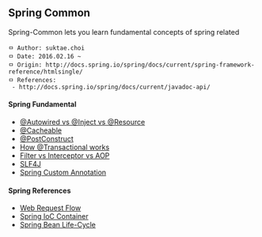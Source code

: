 ## Spring Common
Spring-Common lets you learn fundamental concepts of spring related

```
ㅁ Author: suktae.choi
ㅁ Date: 2016.02.16 ~
ㅁ Origin: http://docs.spring.io/spring/docs/current/spring-framework-reference/htmlsingle/
ㅁ References:
 - http://docs.spring.io/spring/docs/current/javadoc-api/
```

#### Spring Fundamental
 - [@Autowired vs @Inject vs @Resource](https://github.com/agongi/study/tree/master/spring-common/autowired-inject-resource/)
 - [@Cacheable](https://github.com/agongi/study/tree/master/spring-common/cacheable/)
 - [@PostConstruct](https://github.com/agongi/study/tree/master/spring-common/post-constructor)
 - [How @Transactional works](https://github.com/agongi/study/tree/master/spring-common/how-transactional-works/)
 - [Filter vs Interceptor vs AOP](https://github.com/agongi/study/tree/master/spring-common/filter-interceptor-aop/)
 - [SLF4J](https://sonegy.wordpress.com/2014/05/23/how-to-slf4j/)
 - [Spring Custom Annotation](https://github.com/agongi/study/tree/master/spring-common/spring-custom-annotation/)

#### Spring References
 - [Web Request Flow](https://github.com/agongi/study/tree/master/spring-common/web-request-flow/)
 - [Spring IoC Container](https://github.com/agongi/study/tree/master/spring-common/spring-ioc-container/)
 - [Spring Bean Life-Cycle](https://github.com/agongi/study/tree/master/spring-common/spring-bean-life-cycle/)
